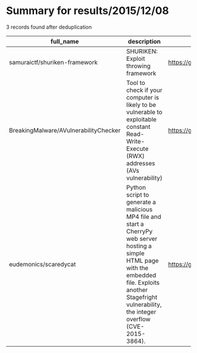 
# Summary for results/2015/12/08
    
3 records found after deduplication

| full_name | description | html_url | matched_list | matched_count | pushed_at | size | stargazers_count | language | forks_count |
|---------------------------------------|----------------------------------------------------------------------------------------------------------------------------------------------------------------------------------------------------------------------|----------------------------------------------------------|----------------|-----------------|---------------------------|--------|--------------------|------------|---------------|
| samuraictf/shuriken-framework | SHURIKEN: Exploit throwing framework | https://github.com/samuraictf/shuriken-framework | ['exploit'] | 1 | 2015-12-08 04:48:30+00:00 | 15 | 35 | Python | 9 |
| BreakingMalware/AVulnerabilityChecker | Tool to check if your computer is likely to be vulnerable to exploitable constant Read-Write-Execute (RWX) addresses (AVs vulnerability) | https://github.com/BreakingMalware/AVulnerabilityChecker | ['exploit'] | 1 | 2015-12-08 14:24:28+00:00 | 4605 | 47 | Python | 35 |
| eudemonics/scaredycat | Python script to generate a malicious MP4 file and start a CherryPy web server hosting a simple HTML page with the embedded file. Exploits another Stagefright vulnerability, the integer overflow (CVE-2015-3864). | https://github.com/eudemonics/scaredycat | ['exploit'] | 1 | 2015-12-08 18:35:47+00:00 | 307 | 15 | Python | 15 |
